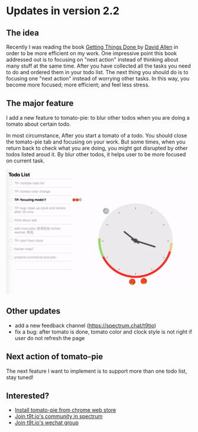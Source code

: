 # Updates in version 2.2

## The idea

Recently I was reading the book [Getting Things Done
](https://en.wikipedia.org/wiki/Getting_Things_Done) by [David Allen](https://en.wikipedia.org/wiki/David_Allen_(author)) in order to be more efficient on my work. One impressive point this book addressed out is to focusing on "next action" instead of thinking about many stuff at the same time. After you have collected all the tasks you need to do and ordered them in your todo list. The next thing you should do is to focusing one "next action" instead of worrying other tasks. In this way, you become more focused; more efficient; and feel less stress.

## The major feature

I add a new feature to tomato-pie: to blur other todos when you are doing a tomato about certain todo.

In most circumstance, After you start a tomato of a todo. You should close the tomato-pie tab and focusing on your work. But some times, when you return back to check what you are doing, you might got disrupted by other todos listed aroud it. By blur other todos, it helps user to be more focused on current task.

![](https://raw.githubusercontent.com/timqian/images/master/focusing_mode.gif)

## Other updates

- add a new feedback channel (https://spectrum.chat/t9tio)
- fix a bug: after tomato is done, tomato color and clock style is not right if user do not refresh the page

## Next action of tomato-pie

The next feature I want to implement is to support more than one todo list, stay tuned!

## Interested?

- [Install tomato-pie from chrome web store](https://chrome.google.com/webstore/detail/gffgechdocgfajkbpinmjjjlkjfjampi)
- [Join t9t.io's community in spectrum](https://spectrum.chat/t9tio)
- [Join t9t.io's wechat group](https://user-images.githubusercontent.com/5512552/40399903-53d1ebde-5e72-11e8-98d8-615fc40c09f1.jpeg)